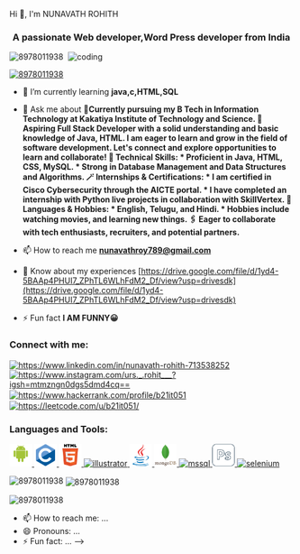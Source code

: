 Hi 👋, I'm NUNAVATH ROHITH</h1>
<h3 align="center">A passionate Web developer,Word Press developer from India</h3>
<img align="right" alt="coding" width="400" src="https://www.google.com/url?sa=i&url=https%3A%2F%2Fwall.alphacoders.com%2Fbig.php%3Fi%3D1337325&psig=AOvVaw1_9U4-LNd4fQzurljr-nRv&ust=1719898378063000&source=images&cd=vfe&opi=89978449&ved=0CBEQjRxqFwoTCJjr3ISPhYcDFQAAAAAdAAAAABAE">

<p align="left"> <img src="https://komarev.com/ghpvc/?username=8978011938&label=Profile%20views&color=0e75b6&style=flat" alt="8978011938" /> </p>

<p align="left"> <a href="https://github.com/ryo-ma/github-profile-trophy"><img src="https://github-profile-trophy.vercel.app/?username=8978011938" alt="8978011938" /></a> </p>

- 🌱 I’m currently learning **java,c,HTML,SQL**

- 💬 Ask me about **🌟Currently pursuing my B Tech in Information Technology at Kakatiya Institute of Technology and Science. 🚀Aspiring Full Stack Developer with a solid understanding and basic knowledge of Java, HTML. I am eager to learn and grow in the field of software development. Let's connect and explore opportunities to learn and collaborate! 🔧 Technical Skills: * Proficient in Java, HTML, CSS, MySQL. * Strong in Database Management and Data Structures and Algorithms. 🪄 Internships & Certifications: * I am certified in Cisco Cybersecurity through the AICTE portal. * I have completed an internship with Python live projects in collaboration with SkillVertex. 🫧 Languages & Hobbies: * English, Telugu, and Hindi. * Hobbies include watching movies, and learning new things. 🖇️ Eager to collaborate with tech enthusiasts, recruiters, and potential partners.**

- 📫 How to reach me **nunavathroy789@gmail.com**

- 📄 Know about my experiences [https://drive.google.com/file/d/1yd4-5BAAp4PHUI7_ZPhTL6WLhFdM2_Df/view?usp=drivesdk](https://drive.google.com/file/d/1yd4-5BAAp4PHUI7_ZPhTL6WLhFdM2_Df/view?usp=drivesdk)

- ⚡ Fun fact **I AM FUNNY😀**

<h3 align="left">Connect with me:</h3>
<p align="left">
<a href="https://linkedin.com/in/https://www.linkedin.com/in/nunavath-rohith-713538252" target="blank"><img align="center" src="https://raw.githubusercontent.com/rahuldkjain/github-profile-readme-generator/master/src/images/icons/Social/linked-in-alt.svg" alt="https://www.linkedin.com/in/nunavath-rohith-713538252" height="30" width="40" /></a>
<a href="https://instagram.com/https://www.instagram.com/urs._.rohit___?igsh=mtmzngn0dgs5dmd4cq==" target="blank"><img align="center" src="https://raw.githubusercontent.com/rahuldkjain/github-profile-readme-generator/master/src/images/icons/Social/instagram.svg" alt="https://www.instagram.com/urs._.rohit___?igsh=mtmzngn0dgs5dmd4cq==" height="30" width="40" /></a>
<a href="https://www.hackerrank.com/https://www.hackerrank.com/profile/b21it051" target="blank"><img align="center" src="https://raw.githubusercontent.com/rahuldkjain/github-profile-readme-generator/master/src/images/icons/Social/hackerrank.svg" alt="https://www.hackerrank.com/profile/b21it051" height="30" width="40" /></a>
<a href="https://www.leetcode.com/https://leetcode.com/u/b21it051/" target="blank"><img align="center" src="https://raw.githubusercontent.com/rahuldkjain/github-profile-readme-generator/master/src/images/icons/Social/leet-code.svg" alt="https://leetcode.com/u/b21it051/" height="30" width="40" /></a>
</p>

<h3 align="left">Languages and Tools:</h3>
<p align="left"> <a href="https://developer.android.com" target="_blank" rel="noreferrer"> <img src="https://raw.githubusercontent.com/devicons/devicon/master/icons/android/android-original-wordmark.svg" alt="android" width="40" height="40"/> </a> <a href="https://www.cprogramming.com/" target="_blank" rel="noreferrer"> <img src="https://raw.githubusercontent.com/devicons/devicon/master/icons/c/c-original.svg" alt="c" width="40" height="40"/> </a> <a href="https://www.w3.org/html/" target="_blank" rel="noreferrer"> <img src="https://raw.githubusercontent.com/devicons/devicon/master/icons/html5/html5-original-wordmark.svg" alt="html5" width="40" height="40"/> </a> <a href="https://www.adobe.com/in/products/illustrator.html" target="_blank" rel="noreferrer"> <img src="https://www.vectorlogo.zone/logos/adobe_illustrator/adobe_illustrator-icon.svg" alt="illustrator" width="40" height="40"/> </a> <a href="https://www.java.com" target="_blank" rel="noreferrer"> <img src="https://raw.githubusercontent.com/devicons/devicon/master/icons/java/java-original.svg" alt="java" width="40" height="40"/> </a> <a href="https://www.mongodb.com/" target="_blank" rel="noreferrer"> <img src="https://raw.githubusercontent.com/devicons/devicon/master/icons/mongodb/mongodb-original-wordmark.svg" alt="mongodb" width="40" height="40"/> </a> <a href="https://www.microsoft.com/en-us/sql-server" target="_blank" rel="noreferrer"> <img src="https://www.svgrepo.com/show/303229/microsoft-sql-server-logo.svg" alt="mssql" width="40" height="40"/> </a> <a href="https://www.photoshop.com/en" target="_blank" rel="noreferrer"> <img src="https://raw.githubusercontent.com/devicons/devicon/master/icons/photoshop/photoshop-line.svg" alt="photoshop" width="40" height="40"/> </a> <a href="https://www.selenium.dev" target="_blank" rel="noreferrer"> <img src="https://raw.githubusercontent.com/detain/svg-logos/780f25886640cef088af994181646db2f6b1a3f8/svg/selenium-logo.svg" alt="selenium" width="40" height="40"/> </a> </p>

<p><img align="left" src="https://github-readme-stats.vercel.app/api/top-langs?username=8978011938&show_icons=true&locale=en&layout=compact" alt="8978011938" /></p>

<p>&nbsp;<img align="center" src="https://github-readme-stats.vercel.app/api?username=8978011938&show_icons=true&locale=en" alt="8978011938" /></p>

<p><img align="center" src="https://github-readme-streak-stats.herokuapp.com/?user=8978011938&" alt="8978011938" /></p>

- 📫 How to reach me: ...
- 😄 Pronouns: ...
- ⚡ Fun fact: ...
-->
